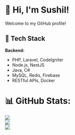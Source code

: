 # 👋 Hi, I'm Sushil!

Welcome to my GitHub profile!

## 🚀 Tech Stack

**Backend:**
- PHP, Laravel, CodeIgniter
- Node.js, NestJS
- Java, C#
- MySQL, Redis, Firebase
- RESTful APIs, Docker


# 📊 GitHub Stats:
![](https://github-readme-stats.vercel.app/api?username=dwashkarma&theme=default_repocard&hide_border=false&include_all_commits=false&count_private=false)<br/>
![](https://github-readme-streak-stats.herokuapp.com/?user=dwashkarma&theme=default_repocard&hide_border=false)<br/>
![](https://github-readme-stats.vercel.app/api/top-langs/?username=dwashkarma&theme=default_repocard&hide_border=false&include_all_commits=false&count_private=false&layout=compact)

